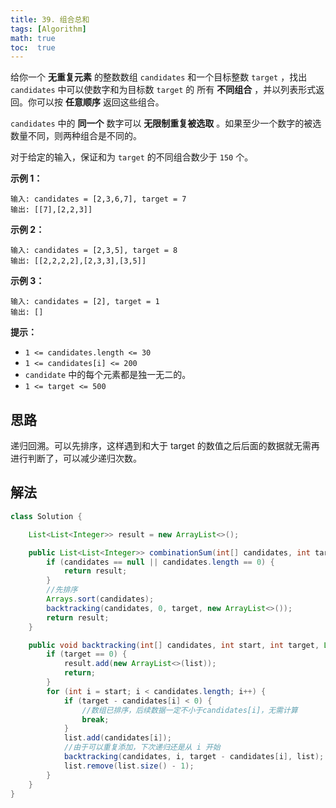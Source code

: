 ```yaml
---
title: 39. 组合总和
tags: [Algorithm]
math: true
toc:  true
---
```


给你一个 **无重复元素** 的整数数组 `candidates` 和一个目标整数 `target` ，找出 `candidates` 中可以使数字和为目标数 `target` 的 所有 **不同组合** ，并以列表形式返回。你可以按 **任意顺序** 返回这些组合。

`candidates` 中的 **同一个** 数字可以 **无限制重复被选取** 。如果至少一个数字的被选数量不同，则两种组合是不同的。 

对于给定的输入，保证和为 `target` 的不同组合数少于 `150` 个。

**示例 1：**

```
输入: candidates = [2,3,6,7], target = 7
输出: [[7],[2,2,3]]
```

**示例 2：**

```
输入: candidates = [2,3,5], target = 8
输出: [[2,2,2,2],[2,3,3],[3,5]]
```

**示例 3：**

```
输入: candidates = [2], target = 1
输出: []
```

**提示：**

- `1 <= candidates.length <= 30`
- `1 <= candidates[i] <= 200`
- `candidate` 中的每个元素都是独一无二的。
- `1 <= target <= 500`

## 思路

递归回溯。可以先排序，这样遇到和大于 target 的数值之后后面的数据就无需再进行判断了，可以减少递归次数。

## 解法

```java
class Solution {

    List<List<Integer>> result = new ArrayList<>();

    public List<List<Integer>> combinationSum(int[] candidates, int target) {
        if (candidates == null || candidates.length == 0) {
            return result;
        }
        //先排序
        Arrays.sort(candidates);
        backtracking(candidates, 0, target, new ArrayList<>());
        return result;
    }

    public void backtracking(int[] candidates, int start, int target, List<Integer> list) {
        if (target == 0) {
            result.add(new ArrayList<>(list));
            return;
        }
        for (int i = start; i < candidates.length; i++) {
            if (target - candidates[i] < 0) {
                //数组已排序，后续数据一定不小于candidates[i]，无需计算
                break;
            }
            list.add(candidates[i]);
            //由于可以重复添加，下次递归还是从 i 开始
            backtracking(candidates, i, target - candidates[i], list);
            list.remove(list.size() - 1);
        }
    }
}
```

